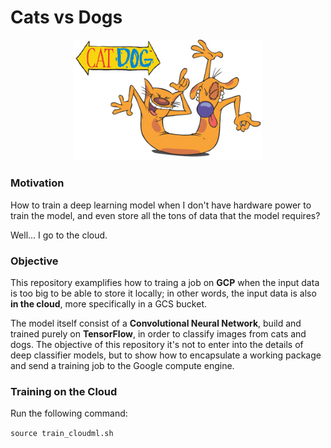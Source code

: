 # Cats vs Dogs

<p align="center">
<img src="catdog.gif" width="300" ></a>
</p>

### Motivation
How to train a deep learning model when I don't have hardware power to train the model, and even store all the tons of data that the model requires? 

Well... I go to the cloud.

### Objective
This repository examplifies how to traing a job on **GCP** when the input data is too big to be able to store it locally; in other words, the input data is also **in the cloud**, more specifically in a GCS bucket.

The model itself consist of a **Convolutional Neural Network**, build and trained purely on **TensorFlow**, in order to classify images from cats and dogs. The objective of this repository it's not to enter into the details of deep classifier models, but to show how to encapsulate a working package and send a training job to the Google compute engine.

### Training on the Cloud
Run the following command:

`source train_cloudml.sh`
